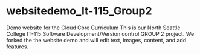# websitedemo_It-115_Group2
Demo website for the Cloud Core Curriculum
This is our North Seattle College IT-115 Software Development/Version control GROUP 2 project. 
We forked the the website demo and will edit text, images, content, and add features.
